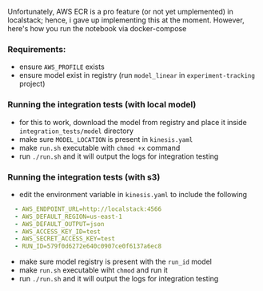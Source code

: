 Unfortunately, AWS ECR is a pro feature (or not yet umplemented) in localstack; hence, i gave up implementing this at the moment.
However, here's how you run the notebook via docker-compose

### Requirements:
- ensure `AWS_PROFILE` exists
- ensure model exist in registry (run `model_linear` in `experiment-tracking` project)

### Running the integration tests (with local model)
- for this to work, download the model from registry and place it inside `integration_tests/model` directory
- make sure `MODEL_LOCATION` is present in `kinesis.yaml`
- make `run.sh` executable with `chmod +x` command
- run `./run.sh` and it will output the logs for integration testing

### Running the integration tests (with s3)
- edit the environment variable in `kinesis.yaml` to include the following
```yaml
  - AWS_ENDPOINT_URL=http://localstack:4566
  - AWS_DEFAULT_REGION=us-east-1
  - AWS_DEFAULT_OUTPUT=json
  - AWS_ACCESS_KEY_ID=test
  - AWS_SECRET_ACCESS_KEY=test
  - RUN_ID=579f0d6272e640c0907ce0f6137a6ec8
```
- make sure model registry is present with the `run_id` model
- make `run.sh` executable wiht `chmod` and run it
- run `./run.sh` and it will output the logs for integration testing